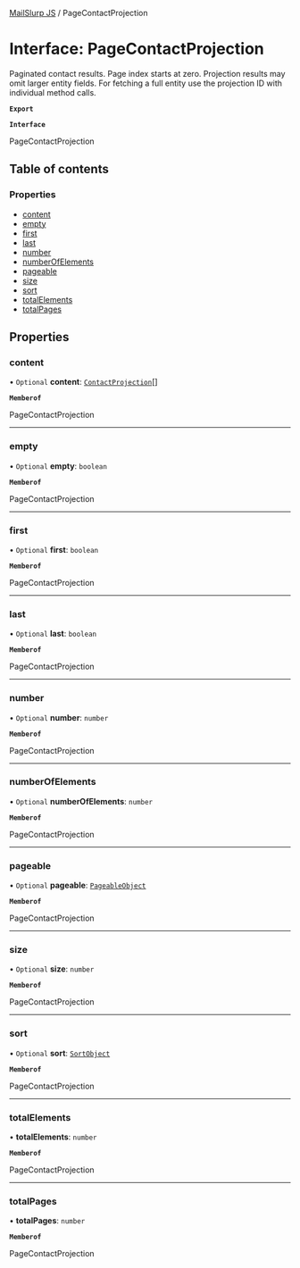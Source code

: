 [MailSlurp JS](../README.md) / PageContactProjection

# Interface: PageContactProjection

Paginated contact results. Page index starts at zero. Projection results may omit larger entity fields. For fetching a full entity use the projection ID with individual method calls.

**`Export`**

**`Interface`**

PageContactProjection

## Table of contents

### Properties

- [content](PageContactProjection.md#content)
- [empty](PageContactProjection.md#empty)
- [first](PageContactProjection.md#first)
- [last](PageContactProjection.md#last)
- [number](PageContactProjection.md#number)
- [numberOfElements](PageContactProjection.md#numberofelements)
- [pageable](PageContactProjection.md#pageable)
- [size](PageContactProjection.md#size)
- [sort](PageContactProjection.md#sort)
- [totalElements](PageContactProjection.md#totalelements)
- [totalPages](PageContactProjection.md#totalpages)

## Properties

### content

• `Optional` **content**: [`ContactProjection`](ContactProjection.md)[]

**`Memberof`**

PageContactProjection

___

### empty

• `Optional` **empty**: `boolean`

**`Memberof`**

PageContactProjection

___

### first

• `Optional` **first**: `boolean`

**`Memberof`**

PageContactProjection

___

### last

• `Optional` **last**: `boolean`

**`Memberof`**

PageContactProjection

___

### number

• `Optional` **number**: `number`

**`Memberof`**

PageContactProjection

___

### numberOfElements

• `Optional` **numberOfElements**: `number`

**`Memberof`**

PageContactProjection

___

### pageable

• `Optional` **pageable**: [`PageableObject`](PageableObject.md)

**`Memberof`**

PageContactProjection

___

### size

• `Optional` **size**: `number`

**`Memberof`**

PageContactProjection

___

### sort

• `Optional` **sort**: [`SortObject`](SortObject.md)

**`Memberof`**

PageContactProjection

___

### totalElements

• **totalElements**: `number`

**`Memberof`**

PageContactProjection

___

### totalPages

• **totalPages**: `number`

**`Memberof`**

PageContactProjection
